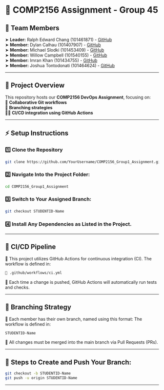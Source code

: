 # 🎯 COMP2156 Assignment - Group 45 

## 👥 Team Members  
➤ **Leader:** Ralph Edward Chang (101461871) - [GitHub](https://github.com/theredchang)  
➤ **Member:** Dylan Calhau (101407907) - [GitHub](https://github.com/Dylanthejugg)  
➤ **Member:** Michael Slodki (101453409) - [GitHub](https://github.com/metalfingers42)  
➤ **Member:** Willow Campbell (101540155) - [GitHub](https://github.com/willowcampbell)  
➤ **Member:** Imran Khan (101434755) - [GitHub](https://github.com)  
➤ **Member:** Joshua Tontodonati (101464624) - [GitHub](https://github.com/101464624)  

---

## 📌 Project Overview  
This repository hosts our **COMP2156 DevOps Assignment**, focusing on:  
🤝 **Collaborative Git workflows**  
🌿 **Branching strategies**  
👨‍💻 **CI/CD integration using GitHub Actions**  

---

## ⚡ Setup Instructions  
### 1️⃣ Clone the Repository  
```bash
git clone https://github.com/YourUsername/COMP2156_Group1_Assignment.git
```
### 2️⃣ Navigate Into the Project Folder:  
```bash
cd COMP2156_Group1_Assignment
```
### 3️⃣ Switch to Your Assigned Branch:  
```bash
git checkout STUDENTID-Name
```
### 4️⃣ Install Any Dependencies as Listed in the Project.

---

## 🚀 CI/CD Pipeline
📌 This project utilizes GitHub Actions for continuous integration (CI).
The workflow is defined in:
```bash
📂 .github/workflows/ci.yml
```
🔹 Each time a change is pushed, GitHub Actions will automatically run tests and checks.

---

## 🌳 Branching Strategy
🔹 Each member has their own branch, named using this format:
The workflow is defined in:
```bash
STUDENTID-Name
```
🔹 All changes must be merged into the main branch via Pull Requests (PRs).

---

## 🔌 Steps to Create and Push Your Branch:
```bash
git checkout -b STUDENTID-Name
git push -u origin STUDENTID-Name
```

---